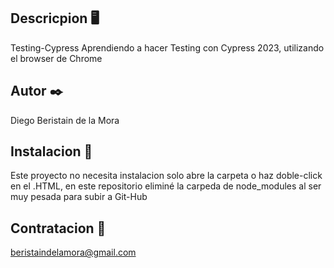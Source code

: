 ## Descricpion 🖥️

Testing-Cypress
Aprendiendo a hacer Testing con Cypress 2023, utilizando el browser de Chrome

## Autor ✒️

Diego Beristain de la Mora

## Instalacion 🔌

Este proyecto no necesita instalacion solo abre la carpeta o haz doble-click en el .HTML, en este repositorio eliminé la carpeda de node_modules al ser muy pesada para subir a Git-Hub

## Contratacion 📧

beristaindelamora@gmail.com

